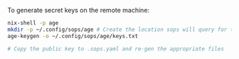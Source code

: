To generate secret keys on the remote machine:

```bash
nix-shell -p age
mkdir -p ~/.config/sops/age # Create the location sops will query for the key file
age-keygen -o ~/.config/sops/age/keys.txt

# Copy the public key to .sops.yaml and re-gen the appropriate files
```